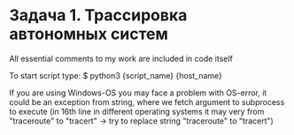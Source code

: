Задача 1. Трассировка автономных систем
========================================
All essential comments to my work are included in code itself

To start script type:
    $ python3 {script_name} {host_name}

If you are using Windows-OS you may face a problem with OS-error,
  it could be an exception from string, where we fetch argument to subprocess to execute 
  (in 16th line in different operating systems it may very from "traceroute" to "tracert" -> try to replace string "traceroute" to "tracert")
